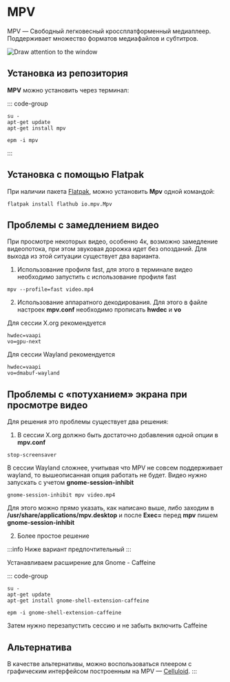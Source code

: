 # MPV

MPV — Свободный легковесный кроссплатформенный медиаплеер. Поддерживает множество форматов медиафайлов и субтитров.

![Draw attention to the window](/mpv/mpv.png)


## Установка из репозитория 

**MPV** можно установить через терминал:

::: code-group

```shell[apt-get]
su -
apt-get update
apt-get install mpv
```

```shell[epm]
epm -i mpv
```
::: 

## Установка c помощью Flatpak

При наличии пакета [Flatpak](/flatpak), можно установить **Mpv** одной командой:

```shell
flatpak install flathub io.mpv.Mpv
```

## Проблемы с замедлением видео

При просмотре некоторых видео, особенно 4к, возможно замедление видеопотока, при этом звуковая дорожка идет без опозданий. Для выхода из этой ситуации существует два варианта.

1. Использование профиля fast, для этого в терминале видео необходимо запустить с использование профиля fast

```shell
mpv --profile=fast video.mp4
```

2. Использование аппаратного декодирования. Для этого в файле настроек **mpv.conf** необходимо прописать **hwdec** и **vo**

Для сессии X.org рекомендуется

```
hwdec=vaapi
vo=gpu-next
```

Для сессии Wayland рекомендуется

```
hwdec=vaapi
vo=dmabuf-wayland
```

## Проблемы с «потуханием» экрана при просмотре видео 

Для решения это проблемы существует два решения:

1. В сессии X.org должно быть достаточно добавления одной опции в **mpv.conf**

```
stop-screensaver
```

В сессии Wayland сложнее, учитывая что MPV не совсем поддерживает wayland, то вышеописанная опция работать не будет.
Видео нужно запускать с учетом **gnome-session-inhibit**

```shell
gnome-session-inhibit mpv video.mp4
```

Для этого можно прямо указать, как написано выше, либо заходим в **/usr/share/applications/mpv.desktop** и после **Exec=** перед **mpv**  пишем **gnome-session-inhibit** 

2. Более простое решение

:::info
Ниже вариант предпочтительный
:::

Устанавливаем расширение для Gnome - Caffeine

::: code-group

```shell[apt-get]
su -
apt-get update
apt-get install gnome-shell-extension-caffeine
```

```shell[epm]
epm -i gnome-shell-extension-caffeine
```

Затем нужно перезапустить сессию и не забыть включить Caffeine

## Альтернатива
В качестве альтернативы, можно воспользоваться плеером с графическим интерфейсом построенным на MPV — [Celluloid](/celluloid).
:::